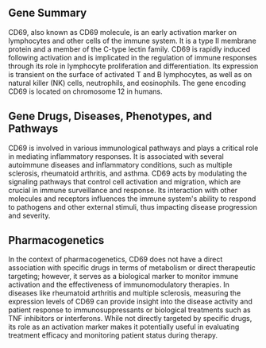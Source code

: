 ## Gene Summary
CD69, also known as CD69 molecule, is an early activation marker on lymphocytes and other cells of the immune system. It is a type II membrane protein and a member of the C-type lectin family. CD69 is rapidly induced following activation and is implicated in the regulation of immune responses through its role in lymphocyte proliferation and differentiation. Its expression is transient on the surface of activated T and B lymphocytes, as well as on natural killer (NK) cells, neutrophils, and eosinophils. The gene encoding CD69 is located on chromosome 12 in humans.

## Gene Drugs, Diseases, Phenotypes, and Pathways
CD69 is involved in various immunological pathways and plays a critical role in mediating inflammatory responses. It is associated with several autoimmune diseases and inflammatory conditions, such as multiple sclerosis, rheumatoid arthritis, and asthma. CD69 acts by modulating the signaling pathways that control cell activation and migration, which are crucial in immune surveillance and response. Its interaction with other molecules and receptors influences the immune system's ability to respond to pathogens and other external stimuli, thus impacting disease progression and severity.

## Pharmacogenetics
In the context of pharmacogenetics, CD69 does not have a direct association with specific drugs in terms of metabolism or direct therapeutic targeting; however, it serves as a biological marker to monitor immune activation and the effectiveness of immunomodulatory therapies. In diseases like rheumatoid arthritis and multiple sclerosis, measuring the expression levels of CD69 can provide insight into the disease activity and patient response to immunosuppressants or biological treatments such as TNF inhibitors or interferons. While not directly targeted by specific drugs, its role as an activation marker makes it potentially useful in evaluating treatment efficacy and monitoring patient status during therapy.